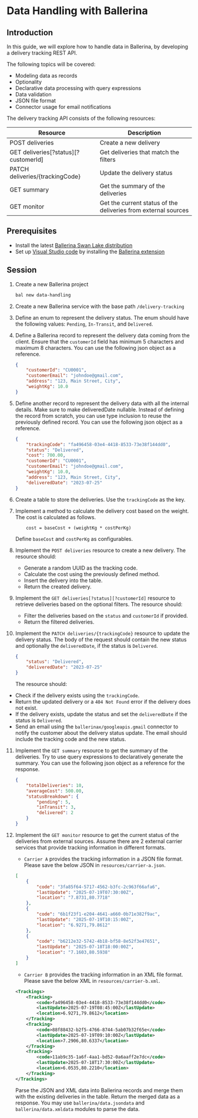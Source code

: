 # Data Handling with Ballerina

## Introduction

In this guide, we will explore how to handle data in Ballerina, by developing a delivery tracking REST API.

The following topics will be covered:
- Modeling data as records
- Optionality
- Declarative data processing with query expressions
- Data validation
- JSON file format
- Connector usage for email notifications

The delivery tracking API consists of the following resources:

|Resource	   | Description  |
|---|---|
| POST deliveries  | Create a new delivery |
| GET deliveries[?status][?customerId]  | Get deliveries that match the filters  |
|  PATCH deliveries/{trackingCode} |  Update the delivery status |
| GET summary |  Get the summary of the deliveries |
| GET monitor |  Get the current status of the deliveries from external sources |

## Prerequisites

- Install the latest [Ballerina Swan Lake distribution](https://ballerina.io/downloads/)
- Set up [Visual Studio code](https://code.visualstudio.com/) by installing the [Ballerina extension](https://ballerina.io/learn/vs-code-extension/)


## Session

1. Create a new Ballerina project
    ``` bash
    bal new data-handling
    ```

2. Create a new Ballerina service with the base path `/delivery-tracking`

3. Define an enum to represent the delivery status. The enum should have the following values: `Pending`, `In-Transit`, and `Delivered`.

4. Define a Ballerina record to represent the delivery data coming from the client. Ensure that the `customerId` field has minimum 5 characters and maximum 8 characters. You can use the following json object as a reference. 

    ```json
    {
        "customerId": "CU0001",
        "customerEmail": "johndoe@gmail.com",
        "address": "123, Main Street, City",
        "weightKg": 10.0
    }
    ```

5. Define another record to represent the delivery data with all the internal details. Make sure to make deliveredDate nullable. Instead of defining the record from scratch, you can use type inclusion to reuse the previously defined record. You can use the following json object as a reference. 

    ```json
    {
        "trackingCode": "fa496458-03e4-4418-8533-73e38f144dd0",
        "status": "Delivered",
        "cost": 700.00,
        "customerId": "CU0001",
        "customerEmail": "johndoe@gmail.com",
        "weightKg": 10.0,
        "address": "123, Main Street, City",
        "deliveredDate": "2023-07-25"
    }
    ```

6. Create a table to store the deliveries. Use the `trackingCode` as the key.
7. Implement a method to calculate the delivery cost based on the weight. The cost is calculated as follows.
    ```ballerina
        cost = baseCost + (weightKg * costPerKg)
    ```
    Define `baseCost` and `costPerKg` as configurables.

8. Implement the `POST deliveries` resource to create a new delivery. The resource should:
   - Generate a random UUID as the tracking code.
   - Calculate the cost using the previously defined method.
   - Insert the delivery into the table.
   - Return the created delivery.

9. Implement the `GET deliveries[?status][?customerId]` resource to retrieve deliveries based on the optional filters. The resource should:
   - Filter the deliveries based on the `status` and `customerId` if provided.
   - Return the filtered deliveries.

10. Implement the `PATCH deliveries/{trackingCode}` resource to update the delivery status. The body of the request should contain the new status and optionally the `deliveredDate`, if the status is `Delivered`.

    ```json
    {
        "status": "Delivered",
        "deliveredDate": "2023-07-25"
    }
    ```

    The resource should:

   - Check if the delivery exists using the `trackingCode`.
   - Return the updated delivery or a `404 Not Found` error if the delivery does not exist.
   - If the delivery exists, update the status and set the `deliveredDate` if the status is `Delivered`.
   - Send an email using the `ballerinax/googleapis.gmail` connector to notify the customer about the delivery status update. The email should include the tracking code and the new status.

11. Implement the `GET summary` resource to get the summary of the deliveries. Try to use query expressions to declaratively generate the summary. You can use the following json object as a reference for the response.

    ```json
    {
        "totalDeliveries": 10,
        "averageCost": 500.00,
        "statusBreakdown": {
            "pending": 5,
            "inTransit": 3,
            "delivered": 2
        }
    }
    ```

12. Implement the `GET monitor` resource to get the current status of the deliveries from external sources. Assume there are 2 external carrier services that provide tracking information in different formats. 

    - `Carrier A` provides the tracking information in a JSON file format. Please save the below JSON in `resources/carrier-a.json`.

    ```json
    [
        {
            "code": "3fa85f64-5717-4562-b3fc-2c963f66afa6",
            "lastUpdate": "2025-07-19T07:30:00Z",
            "location": "7.8731,80.7718"
        },
        {
            "code": "6b1f23f1-e204-4641-a660-0b71e382f9ac",
            "lastUpdate": "2025-07-19T10:15:00Z",
            "location": "6.9271,79.8612"
        },
        {
            "code": "b6212e32-5742-4b18-bf58-8e52f3e47651",
            "lastUpdate": "2025-07-18T18:00:00Z",
            "location": "7.1603,80.5938"
        }
    ]
    ```

    - `Carrier B` provides the tracking information in an XML file format. Please save the below XML in `resources/carrier-b.xml`.

    ```xml
    <Trackings>
        <Tracking>
            <code>fa496458-03e4-4418-8533-73e38f144dd0</code>
            <lastUpdate>2025-07-19T08:45:00Z</lastUpdate>
            <location>6.9271,79.8612</location>
        </Tracking>
        <Tracking>
            <code>88f88432-b2f5-4766-8744-5ab07b32f65e</code>
            <lastUpdate>2025-07-19T09:10:00Z</lastUpdate>
            <location>7.2906,80.6337</location>
        </Tracking>
        <Tracking>
            <code>11ab9c35-1a6f-4aa1-bd52-0a6aaff2e7dc</code>
            <lastUpdate>2025-07-18T17:30:00Z</lastUpdate>
            <location>6.0535,80.2210</location>
        </Tracking>
    </Trackings>
    ```

    Parse the JSON and XML data into Ballerina records and merge them with the existing deliveries in the table. Return the merged data as a response. You may use `ballerina/data.jsondata` and `ballerina/data.xmldata` modules to parse the data.

